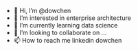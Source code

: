 - 👋 Hi, I’m @dowchen
- 👀 I’m interested in enterprise architecture
- 🌱 I’m currently learning data science
- 💞️ I’m looking to collaborate on ...
- 📫 How to reach me linkedin dowchen

<!---
dowchen/dowchen is a ✨ special ✨ repository because its `README.md` (this file) appears on your GitHub profile.
You can click the Preview link to take a look at your changes.
--->
